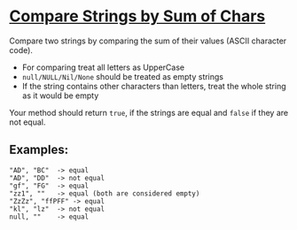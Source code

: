 # [Compare Strings by Sum of Chars](https://www.codewars.com/kata/compare-strings-by-sum-of-chars "https://www.codewars.com/kata/576bb3c4b1abc497ec000065")

Compare two strings by comparing the sum of their values (ASCII character code).

* For comparing treat all letters as UpperCase
* `null/NULL/Nil/None` should be treated as empty strings
* If the string contains other characters than letters, treat the whole string as it would be empty

Your method should return `true`, if the strings are equal and `false` if they are not equal.

## Examples:
```
"AD", "BC"  -> equal
"AD", "DD"  -> not equal
"gf", "FG"  -> equal
"zz1", ""   -> equal (both are considered empty)
"ZzZz", "ffPFF" -> equal
"kl", "lz"  -> not equal
null, ""    -> equal
```

